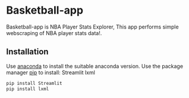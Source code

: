 # Basketball-app

Basketball-app is NBA Player Stats Explorer, This app performs simple webscraping of NBA player stats data!.

## Installation
Use [anaconda](https://anaconda.org/anaconda/readme_renderer) to install the suitable anaconda version.
Use the package manager [pip](https://pip.pypa.io/en/stable/) to install:
Streamlit
lxml

```bash
pip install Streamlit
pip install lxml
```
